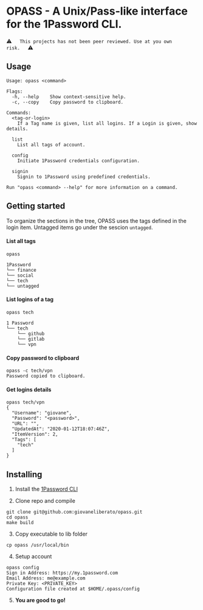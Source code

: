 
# OPASS - A Unix/Pass-like interface for the 1Password CLI.


:warning:⠀⠀`This projects has not been peer reviewed. Use at you own risk.`⠀⠀:warning: 


## Usage
```
Usage: opass <command>

Flags:
  -h, --help    Show context-sensitive help.
  -c, --copy    Copy password to clipboard.

Commands:
  <tag-or-login>
    If a Tag name is given, list all logins. If a Login is given, show details.

  list
    List all tags of account.

  config
    Initiate 1Password credentials configuration.

  signin
    Signin to 1Password using predefined credentials.

Run "opass <command> --help" for more information on a command.
```

## Getting started

To organize the sections in the tree, OPASS uses the tags defined in the login item. Untagged items go under the sescion `untagged`.

#### List all tags
```
opass

1Password
└── finance
└── social
└── tech
└── untagged
```

#### List logins of a tag 
```
opass tech

1 Password
└── tech
    └── github
    └── gitlab
    └── vpn
```

#### Copy password to clipboard 
```
opass -c tech/vpn
Password copied to clipboard.
```

#### Get logins details 
```
opass tech/vpn
{
  "Username": "giovane",
  "Password": "<password>",
  "URL": "",
  "UpdatedAt": "2020-01-12T18:07:46Z",
  "ItemVersion": 2,
  "Tags": [
    "tech"
  ]
}
```





## Installing

1. Install the [1Password CLI](https://app-updates.agilebits.com/product_history/CLI)

2. Clone repo and compile
```
git clone git@github.com:giovaneliberato/opass.git
cd opass
make build
```

3. Copy executable to lib folder
```
cp opass /usr/local/bin
``` 

4. Setup account
```
opass config
Sign in Address: https://my.1password.com
Email Address: me@example.com
Private Key: <PRIVATE_KEY>
Configuration file created at $HOME/.opass/config
```

5. **You are good to go!**
